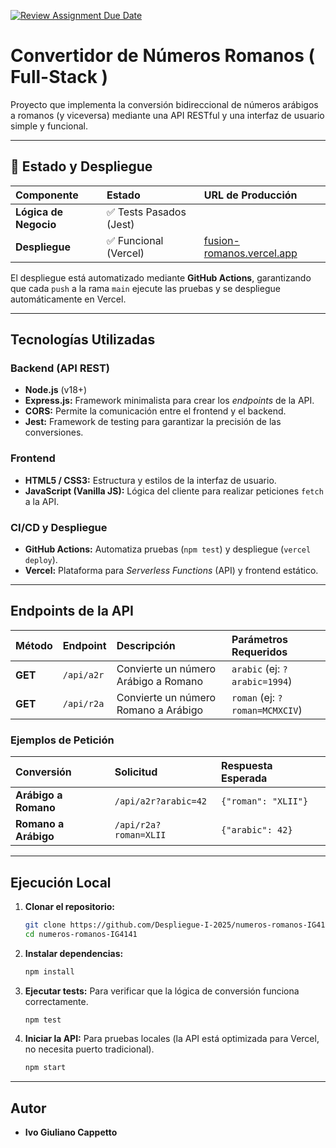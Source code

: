 [![Review Assignment Due Date](https://classroom.github.com/assets/deadline-readme-button-22041afd0340ce965d47ae6ef1cefeee28c7c493a6346c4f15d667ab976d596c.svg)](https://classroom.github.com/a/gJA-GD-V)

#  Convertidor de Números Romanos ( Full-Stack )

Proyecto que implementa la conversión bidireccional de números arábigos a romanos (y viceversa) mediante una API RESTful y una interfaz de usuario simple y funcional.

---

## 🚀 Estado y Despliegue

| Componente | Estado | URL de Producción |
| :--- | :--- | :--- |
| **Lógica de Negocio** | ✅ Tests Pasados (Jest) | |
| **Despliegue** | ✅ Funcional (Vercel) | [fusion-romanos.vercel.app](https://romas-kappa.vercel.app/) |

El despliegue está automatizado mediante **GitHub Actions**, garantizando que cada `push` a la rama `main` ejecute las pruebas y se despliegue automáticamente en Vercel.

---

##  Tecnologías Utilizadas

### Backend (API REST)
* **Node.js** (v18+)
* **Express.js:** Framework minimalista para crear los *endpoints* de la API.
* **CORS:** Permite la comunicación entre el frontend y el backend.
* **Jest:** Framework de testing para garantizar la precisión de las conversiones.

### Frontend
* **HTML5 / CSS3:** Estructura y estilos de la interfaz de usuario.
* **JavaScript (Vanilla JS):** Lógica del cliente para realizar peticiones `fetch` a la API.

### CI/CD y Despliegue
* **GitHub Actions:** Automatiza pruebas (`npm test`) y despliegue (`vercel deploy`).
* **Vercel:** Plataforma para *Serverless Functions* (API) y frontend estático.

---

##  Endpoints de la API

| Método | Endpoint | Descripción | Parámetros Requeridos |
| :--- | :--- | :--- | :--- |
| **GET** | `/api/a2r` | Convierte un número Arábigo a Romano | `arabic` (ej: `?arabic=1994`) |
| **GET** | `/api/r2a` | Convierte un número Romano a Arábigo | `roman` (ej: `?roman=MCMXCIV`) |

### Ejemplos de Petición

| Conversión | Solicitud | Respuesta Esperada |
| :--- | :--- | :--- |
| **Arábigo a Romano** | `/api/a2r?arabic=42` | `{"roman": "XLII"}` |
| **Romano a Arábigo** | `/api/r2a?roman=XLII` | `{"arabic": 42}` |

---

##  Ejecución Local

1. **Clonar el repositorio:**
    ```bash
    git clone https://github.com/Despliegue-I-2025/numeros-romanos-IG4141.git
    cd numeros-romanos-IG4141
    ```
2. **Instalar dependencias:**
    ```bash
    npm install
    ```
3. **Ejecutar tests:** Para verificar que la lógica de conversión funciona correctamente.
    ```bash
    npm test
    ```
4. **Iniciar la API:** Para pruebas locales (la API está optimizada para Vercel, no necesita puerto tradicional).
    ```bash
    npm start
    ```

---

##  Autor

* **Ivo Giuliano Cappetto**
